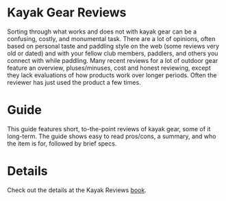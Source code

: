 # Kayak Gear Reviews
Sorting through what works and does not with kayak gear can be a confusing, costly, and monumental task. There are a lot of opinions, often based on personal taste and paddling style on the web (some reviews very old or dated) and with your fellow club members, paddlers, and others you connect with while paddling. Many recent reviews for a lot of outdoor gear feature an overview, pluses/minuses, cost and honest reviewing, except they lack evaluations of how products work over longer periods. Often the reviewer has just used the product a few times.

# Guide
This guide features short, to-the-point reviews of kayak gear, some of it long-term. The guide shows easy to read pros/cons, a summary, and who the item is for, followed by brief specs.

# Details
Check out the details at the Kayak Reviews [book](3point.xyz/kayak_rvw).